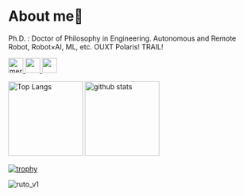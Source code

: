 

# About me👋
Ph.D. : Doctor of Philosophy in Engineering.
Autonomous and Remote Robot, Robot×AI, ML, etc.
OUXT Polaris! TRAIL!

<p align="left"> 
  <a href="https://github.com/mertcookimg/mertcookimg/">
    <img height="30" img src="https://komarev.com/ghpvc/?username=mertcookimg" alt="mertcookimg" />
  </a>
  <a href="http://twitter.com/MeRTcooking">
    <img height="30" src="https://img.shields.io/twitter/follow/MeRTcooking?label=Twitter&logo=twitter&style=flat" />
  </a>
  <a href="http://qiita.com/MeRT">
    <img height="30" src="https://qiita-badge.apiapi.app/s/MeRT/contributions.svg" />
  </a>
</p>

<p align="left"> 
  <img alt="Top Langs" height="150px" src="https://github-readme-stats.vercel.app/api/top-langs/?username=mertcookimg&layout=compact&show_icons=true&theme=merko" />
  <img alt="github stats" height="150px" src="https://github-readme-stats.vercel.app/api?username=mertcookimg&theme=merko&show_icons=ture" />
</p>

[![trophy](https://github-profile-trophy.vercel.app/?username=mertcookimg&theme=onedark&column=7
)](https://github.com/ryo-ma/github-profile-trophy)

![ruto_v1](https://user-images.githubusercontent.com/58113372/198889688-d73a0a7a-624c-4790-92e8-33f0a23174e4.jpeg)
